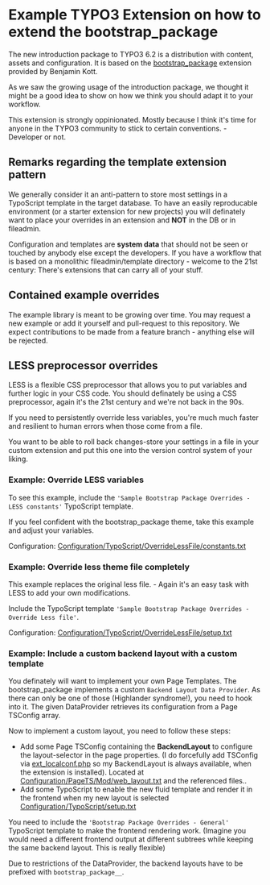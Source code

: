 # Example TYPO3 Extension on how to extend the bootstrap_package

The new introduction package to TYPO3 6.2 is a distribution with content, assets and configuration.
It is based on the [bootstrap_package](https://github.com/benjaminkott/bootstrap_package) extension provided by Benjamin Kott.

As we saw the growing usage of the introduction package, we thought it might be a good idea to show on how we think you should adapt it to your workflow.

This extension is strongly oppinionated. Mostly because I think it's time for anyone in the TYPO3 community to stick to certain conventions. - Developer or not.

## Remarks regarding the template extension pattern

We generally consider it an anti-pattern to store most settings in a TypoScript template in the target database. To have an easily reproducable environment (or a starter extension for new projects) you will definately want to place your overrides in an extension and **NOT** in the DB or in fileadmin.

Configuration and templates are **system data** that should not be seen or touched by anybody else except the developers. If you have a workflow that is based on a monolithic fileadmin/template directory - welcome to the 21st century: There's extensions that can carry all of your stuff.

## Contained example overrides

The example library is meant to be growing over time. You may request a new example or add it yourself and pull-request to this repository. We expect contributions to be made from a feature branch - anything else will be rejected.

## LESS preprocessor overrides

LESS is a flexible CSS preprocessor that allows you to put variables and further logic in your CSS code. You should definately be using a CSS preprocessor, again it's the 21st century and we're not back in the 90s.

If you need to persistently override less variables, you're much much faster and resilient to human errors when those come from a file.

You want to be able to roll back changes-store your settings in a file in your custom extension and put this one into the version control system of your liking.

### Example: Override LESS variables

To see this example, include the ``'Sample Bootstrap Package Overrides - LESS constants'`` TypoScript template.

If you feel confident with the bootstrap_package theme, take this example and adjust your variables.

Configuration: [Configuration/TypoScript/OverrideLessFile/constants.txt](Configuration/TypoScript/OverrideLessFile/constants.txt)

### Example: Override less theme file completely

This example replaces the original less file. - Again it's an easy task with LESS to add your own modifications.

Include the TypoScript template ``'Sample Bootstrap Package Overrides - Override Less file'``.

Configuration: [Configuration/TypoScript/OverrideLessFile/setup.txt](Configuration/TypoScript/OverrideLessFile/constants.txt)

### Example: Include a custom backend layout with a custom template

You definately will want to implement your own Page Templates. The bootstrap_package implements a custom ``Backend Layout Data Provider``. As there can only be one of those (Highlander syndrome!), you need to hook into it. The given DataProvider retrieves its configuration from a Page TSConfig array.

Now to implement a custom layout, you need to follow these steps:

* Add some Page TSConfig containing the **BackendLayout** to configure the layout-selector in the page properties. (I do forcefully add TSConfig via [ext_localconf.php](ext_localconf.php) so my BackendLayout is always available, when the extension is installed). Located at [Configuration/PageTS/Mod/web_layout.txt](Configuration/PageTS/Mod/web_layout.txt) and the referenced files..
* Add some TypoScript to enable the new fluid template and render it in the frontend when my new layout is selected [Configuration/TypoScript/setup.txt](Configuration/TypoScript/setup.txt)

You need to include the ``'Bootstrap Package Overrides - General'`` TypoScript template to make the frontend rendering work. (Imagine you would need a different frontend output at different subtrees while keeping the same backend layout. This is really flexible)

Due to restrictions of the DataProvider, the backend layouts have to be prefixed with ``bootstrap_package__``.

